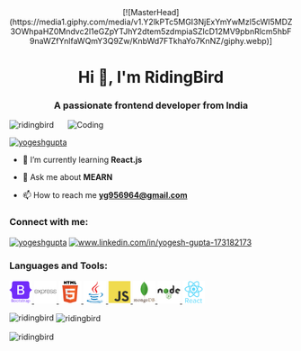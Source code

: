 <div align="center">
  [![MasterHead](https://media1.giphy.com/media/v1.Y2lkPTc5MGI3NjExYmYwMzl5cWI5MDZ3OWhpaHZ0Mndvc2l1eGZpYTJhY2dtem5zdmpiaSZlcD12MV9pbnRlcm5hbF9naWZfYnlfaWQmY3Q9Zw/KnbWd7FTkhaYo7KnNZ/giphy.webp)]
</div>


<h1 align="center">Hi 👋, I'm RidingBird</h1>
<h3 align="center">A passionate frontend developer from India</h3>
<img align="right" alt="Coding" width="400" src="https://cdn.dribbble.com/users/1708816/screenshots/15637256/media/f9826f0af8a49462f048262a8502035b.gif">


<p align="left"> <img src="https://komarev.com/ghpvc/?username=ridingbird&label=Profile%20views&color=0e75b6&style=flat" alt="ridingbird" /> </p>

<p align="left"> <a href="https://twitter.com/yogeshgupta" target="blank"><img src="https://img.shields.io/twitter/follow/yogeshgupta?logo=twitter&style=for-the-badge" alt="yogeshgupta" /></a> </p>

- 🌱 I’m currently learning **React.js**

- 💬 Ask me about **MEARN**

- 📫 How to reach me **yg956964@gmail.com**

<h3 align="left">Connect with me:</h3>
<p align="left">
<a href="https://twitter.com/yogeshgupta" target="blank"><img align="center" src="https://raw.githubusercontent.com/rahuldkjain/github-profile-readme-generator/master/src/images/icons/Social/twitter.svg" alt="yogeshgupta" height="30" width="40" /></a>
<a href="https://linkedin.com/in/www.linkedin.com/in/yogesh-gupta-173182173" target="blank"><img align="center" src="https://raw.githubusercontent.com/rahuldkjain/github-profile-readme-generator/master/src/images/icons/Social/linked-in-alt.svg" alt="www.linkedin.com/in/yogesh-gupta-173182173" height="30" width="40" /></a>
</p>

<h3 align="left">Languages and Tools:</h3>
<p align="left"> <a href="https://getbootstrap.com" target="_blank" rel="noreferrer"> <img src="https://raw.githubusercontent.com/devicons/devicon/master/icons/bootstrap/bootstrap-plain-wordmark.svg" alt="bootstrap" width="40" height="40"/> </a> <a href="https://expressjs.com" target="_blank" rel="noreferrer"> <img src="https://raw.githubusercontent.com/devicons/devicon/master/icons/express/express-original-wordmark.svg" alt="express" width="40" height="40"/> </a> <a href="https://www.w3.org/html/" target="_blank" rel="noreferrer"> <img src="https://raw.githubusercontent.com/devicons/devicon/master/icons/html5/html5-original-wordmark.svg" alt="html5" width="40" height="40"/> </a> <a href="https://www.java.com" target="_blank" rel="noreferrer"> <img src="https://raw.githubusercontent.com/devicons/devicon/master/icons/java/java-original.svg" alt="java" width="40" height="40"/> </a> <a href="https://developer.mozilla.org/en-US/docs/Web/JavaScript" target="_blank" rel="noreferrer"> <img src="https://raw.githubusercontent.com/devicons/devicon/master/icons/javascript/javascript-original.svg" alt="javascript" width="40" height="40"/> </a> <a href="https://www.mongodb.com/" target="_blank" rel="noreferrer"> <img src="https://raw.githubusercontent.com/devicons/devicon/master/icons/mongodb/mongodb-original-wordmark.svg" alt="mongodb" width="40" height="40"/> </a> <a href="https://nodejs.org" target="_blank" rel="noreferrer"> <img src="https://raw.githubusercontent.com/devicons/devicon/master/icons/nodejs/nodejs-original-wordmark.svg" alt="nodejs" width="40" height="40"/> </a> <a href="https://reactjs.org/" target="_blank" rel="noreferrer"> <img src="https://raw.githubusercontent.com/devicons/devicon/master/icons/react/react-original-wordmark.svg" alt="react" width="40" height="40"/> </a> </p>

<p><img align="left" src="https://github-readme-stats.vercel.app/api/top-langs?username=ridingbird&show_icons=true&locale=en&layout=compact" alt="ridingbird" /></p>

<p>&nbsp;<img align="center" src="https://github-readme-stats.vercel.app/api?username=ridingbird&show_icons=true&locale=en" alt="ridingbird" /></p>

<p><img align="center" src="https://github-readme-streak-stats.herokuapp.com/?user=ridingbird&" alt="ridingbird" /></p>

